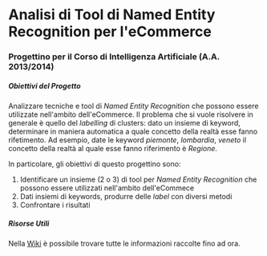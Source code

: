 # Analisi di Tool di Named Entity Recognition per l'eCommerce #
### Progettino per il Corso di Intelligenza Artificiale (A.A. 2013/2014) ###

##### Obiettivi del Progetto #####

Analizzare tecniche e tool di *Named Entity Recognition* che possono essere utilizzate nell'ambito dell'eCommerce. Il problema che si vuole risolvere in generale è quello del *labelling* di clusters: dato un insieme di keyword, determinare in maniera automatica a quale concetto della realtà esse fanno rifetimento. Ad esempio, date le keyword *piemonte*, *lombardia*, *veneto* il concetto della realtà al quale esse fanno riferimento è *Regione*.

In particolare, gli obiettivi di questo progettino sono:

1.	Identificare un insieme (2 o 3) di tool per *Named Entity Recognition* che possono essere utilizzati nell'ambito dell'eCommece
1.	Dati insiemi di keywords, produrre delle *label* con diversi metodi
1.	Confrontare i risultati

##### Risorse Utili #####

Nella [Wiki](./wiki/Home) è possibile trovare tutte le informazioni raccolte fino ad ora.

